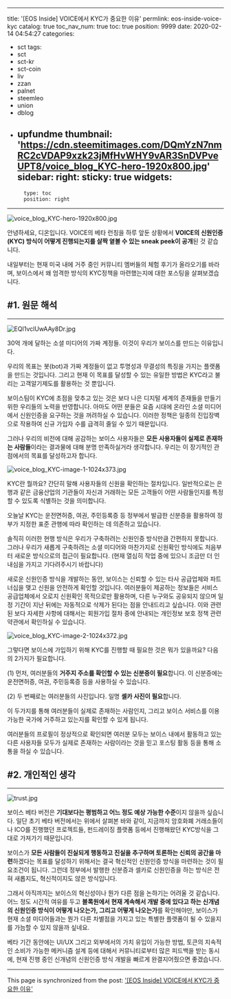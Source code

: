 
---
title: '[EOS Inside] VOICE에서 KYC가 중요한 이유'
permlink: eos-inside-voice-kyc
catalog: true
toc_nav_num: true
toc: true
position: 9999
date: 2020-02-14 04:54:27
categories:
- sct
tags:
- sct
- sct-kr
- sct-coin
- liv
- zzan
- palnet
- steemleo
- union
- dblog
- upfundme
thumbnail: 'https://cdn.steemitimages.com/DQmYzN7nmRC2cVDAP9xzk23jMfHvWHY9vAR3SnDVPveUPT8/voice_blog_KYC-hero-1920x800.jpg'
sidebar:
    right:
        sticky: true
widgets:
    -
        type: toc
        position: right
---


![voice_blog_KYC-hero-1920x800.jpg](https://cdn.steemitimages.com/DQmYzN7nmRC2cVDAP9xzk23jMfHvWHY9vAR3SnDVPveUPT8/voice_blog_KYC-hero-1920x800.jpg)

안녕하세요, 디온입니다. VOICE의 베타 런칭을 하루 앞둔 상황에서 **VOICE의 신원인증(KYC) 방식이 어떻게 진행되는지를 살짝 옅볼 수 있는 sneak peek이 공개**된 것 같습니다. 

내일부터는 현재 미국 내에 거주 중인 커뮤니티 멤버들의 체험 후기가 올라오기를 바라며, 보이스에서 왜 엄격한 방식의 KYC정책을 마련했는지에 대한 포스팅을 살펴보겠습니다.

## #1. 원문 해석
---

![EQI1vclUwAAy8Dr.jpg](https://cdn.steemitimages.com/DQmRpqxLR2sKQ1bsHKBNrzF1d7y1jEcTtZzn5UEYS71JqLM/EQI1vclUwAAy8Dr.jpg)

30억 개에 달하는 소셜 미디어의 가짜 계정들. 이것이 우리가 보이스를 만드는 이유입니다. 

우리의 목표는 봇(bot)과 가짜 계정들이 없고 투명성과 무결성의 특징을 가지는 플랫폼을 만드는 것입니다. 그리고 현재 이 목표를 달성할 수 있는 유일한 방법은 KYC라고 불리는 고객알기제도를 활용하는 것 뿐입니다. 

보이스팀이 KYC에 초점을 맞추고 있는 것은 보다 나은 디지털 세계의 존재들을 만들기 위한 우리들의 노력을 반영합니다. 아마도 어떤 분들은 요즘 시대에 온라인 소셜 미디어에서 신원인증을 요구하는 것을 꺼려하실 수 있습니다. 이러한 정책은 일종의 진입장벽으로 작용하여 신규 가입자 수를 급격히 줄일 수 있기 때문입니다.

그러나 우리의 비전에 대해 공감하는 보이스 사용자들은 **모든 사용자들이 실제로 존재하는 사람들**이라는 결과물에 대해 분명 만족하실거라 생각합니다. 우리는 이 장기적인 관점에서의 목표를 달성하고자 합니다. 

![voice_blog_KYC-image-1-1024x373.jpg](https://cdn.steemitimages.com/DQmdS3pDnu7Wwtzp3bbR7EKTERdM1MfJeeJMBsaEdjgf8sS/voice_blog_KYC-image-1-1024x373.jpg)

KYC란 뭘까요? 간단히 말해 사용자들의 신원을 확인하는 절차입니다. 일반적으로는 은행과 같은 금융산업의 기관들이 자신과 거래하는 모든 고객들이 어떤 사람들인지를 특정할 수 있도록 식별하는 것을 의미합니다.

오늘날 KYC는 운전면허증, 여권, 주민등록증 등 정부에서 발급한 신분증을 활용하여 정부가 지정한 표준 관행에 따라 확인하는 데 의존하고 있습니다. 

솔직히 이러한 현행 방식은 우리가 구축하려는 신원인증 방식만큼 간편하지 못합니다. 그러나 우리가 새롭게 구축하려는 소셜 미디어와 마찬가지로 신원확인 방식에도 처음부터 새로운 방식으로의 접근이 필요합니다. (현재 열심히 작업 중에 있으니 조금만 더 인내심을 가지고 기다려주시기 바랍니다)

새로운 신원인증 방식을 개발하는 동안, 보이스는 신뢰할 수 있는 타사 공급업체와 파트너십을 맺고 신원을 안전하게 확인할 것입니다. 여러분들이 제공하는 정보들은 서비스 공급업체에서 오로지 신원확인 목적으로만 활용하며, 다른 누구와도 공유되지 않으며 일정 기간이 지난 뒤에는 자동적으로 삭제가 된다는 점을 안내드리고 싶습니다. 이와 관련된 보다 자세한 사항에 대해서는 회원가입 절차 중에 안내되는 개인정보 보호 정책 관련 약관에서 확인하실 수 있습니다.

![voice_blog_KYC-image-2-1024x372.jpg](https://cdn.steemitimages.com/DQmSGQgerUiT166a5NhL9dYaatGXsKQmovrjGgZn65r9jDJ/voice_blog_KYC-image-2-1024x372.jpg)

그렇다면 보이스에 가입하기 위해 KYC를 진행할 때 필요한 것은 뭐가 있을까요? 다음의 2가지가 필요합니다.

(1) 먼저, 여러분들의 **거주지 주소를 확인할 수 있는 신분증이 필요**합니다. 이 신분증에는 운전면허증, 여권, 주민등록증 등을 사용하실 수 있습니다.

(2) 두 번째로는 여러분들의 사진입니다. 일명 **셀카 사진이 필요**합니다. 

이 두가지를 통해 여러분들이 실제로 존재하는 사람인지, 그리고 보이스 서비스를 이용가능한 국가에 거주하고 있는지를 확인할 수 있게 됩니다.

여러분들의 프로필이 정상적으로 확인되면 여러분 모두는 보이스 내에서 활동하고 있는 다른 사용자들 모두가 실제로 존재하는 사람이라는 것을 믿고 포스팅 활동 등을 통해 소통을 하실 수 있습니다. 

## #2. 개인적인 생각
---

![trust.jpg](https://cdn.steemitimages.com/DQmeiKDqTBrbCa8HFg9q12gWUU3AHC3veAQbru3fBtnVycx/trust.jpg)

보이스 베타 버전은 **기대보다는 평범하고 어느 정도 예상 가능한 수준**이지 않을까 싶습니다. 일단 초기 베타 버전에서는 위에서 살펴본 바와 같이, 지금까지 암호화폐 거래소들이나 ICO를 진행했던 프로젝트들, 펀드레이징 플랫폼 등에서 진행해왔던 KYC방식을 그대로 가져가기 때문입니다. 

보이스가 **모든 사람들이 진실되게 행동하고 진실을 추구하며 토론하는 신뢰의 공간을 마련**하겠다는 목표를 달성하기 위해서는 결국 혁신적인 신원인증 방식을 마련하는 것이 필요조건이 됩니다. 그런데 정부에서 발행한 신분증과 셀카로 신원인증을 하는 방식은 전혀 새롭지도, 혁신적이지도 않은 방식입니다.

그래서 아직까지는 보이스의 혁신성이나 뭔가 다른 점을 논하기는 어려울 것 같습니다. 어느 정도 시간적 여유를 두고 **블록원에서 현재 계속해서 개발 중에 있다고 하는 신개념의 신원인증 방식이 어떻게 나오는가, 그리고 어떻게 나오는가**를 확인해야만, 보이스가 현재 소셜 미디어들과는 뭔가 다른 차별점을 가지고 있는 특별한 플랫폼이 될 수 있을지를 가늠할 수 있지 않을까 싶네요.

베타 기간 동안에는 UI/UX 그리고 외부에서의 가치 유입이 가능한 방법, 토큰의 지속적인 소비가 가능한 메커니즘 설계 등에 대해서 커뮤니티로부터 많은 피드백을 받는 동시에, 현재 진행 중인 신개념의 신원인증 방식 개발을 빠르게 완결지어줬으면 좋겠습니다.

- - -

This page is synchronized from the post: ['[EOS Inside] VOICE에서 KYC가 중요한 이유'](https://steemit.com/@donekim/eos-inside-voice-kyc)
